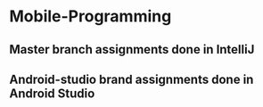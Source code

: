 # Mobile-Programming
## Master branch assignments done in IntelliJ
## Android-studio brand assignments done in Android Studio
